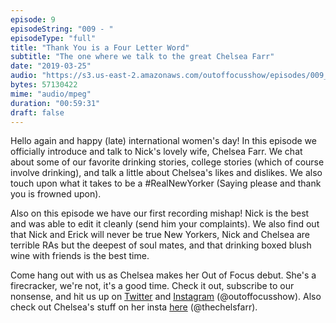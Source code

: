 ```yaml
---
episode: 9 
episodeString: "009 - "
episodeType: "full"
title: "Thank You is a Four Letter Word"
subtitle: "The one where we talk to the great Chelsea Farr"
date: "2019-03-25"
audio: "https://s3.us-east-2.amazonaws.com/outoffocusshow/episodes/009_thank-you-is-a-four-letter-word.mp3"
bytes: 57130422
mime: "audio/mpeg"
duration: "00:59:31"
draft: false
---
```


Hello again and happy (late) international women's day! In this episode we officially introduce and talk to Nick's lovely wife, Chelsea Farr. We chat about some of our favorite drinking stories, college stories (which of course involve drinking), and talk a little about Chelsea's likes and dislikes. We also touch upon what it takes to be a #RealNewYorker (Saying please and thank you is frowned upon).

Also on this episode we have our first recording mishap! Nick is the best and was able to edit it cleanly (send him your complaints). We also find out that Nick and Erick will never be true New Yorkers, Nick and Chelsea are terrible RAs but the deepest of soul mates, and that drinking boxed blush wine with friends is the best time.

Come hang out with us as Chelsea makes her Out of Focus debut. She's a firecracker, we're not, it's a good time. Check it out, subscribe to our nonsense, and hit us up on [Twitter][twit] and [Instagram][insta] (\@outoffocusshow). Also check out Chelsea's stuff on her insta [here][chelseainsta] (\@thechelsfarr).


[twit]: https://twitter.com/outoffocusshow
[insta]: https://instagram.com/outoffocusshow
[chelseainsta]: https://instagram.com/thechelsfarr
